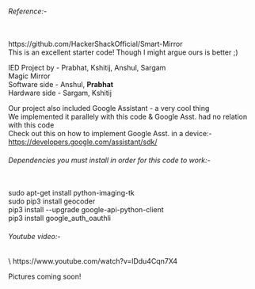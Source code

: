 <h6>Reference:-</h6></br>
https://github.com/HackerShackOfficial/Smart-Mirror</br>
This is an excellent starter code! Though I might argue ours is better ;)</br>



IED Project by - Prabhat, Kshitij, Anshul, Sargam\
Magic Mirror\
Software side - Anshul, <b>Prabhat</b>\
Hardware side - Sargam, Kshitij


Our project also included Google Assistant - a very cool thing\
We implemented it parallely with this code & Google Asst. had no relation with this code\
Check out this on how to implement Google Asst. in a device:-\
https://developers.google.com/assistant/sdk/


<h6>Dependencies you must install in order for this code to work:-</h6></br>
sudo apt-get install python-imaging-tk</br>
sudo pip3 install geocoder</br>
pip3 install --upgrade google-api-python-client</br>
pip3 install google_auth_oauthli</br>


<h6>Youtube video:-</h6>\
https://www.youtube.com/watch?v=lDdu4Cqn7X4


Pictures coming soon!
